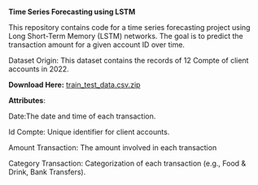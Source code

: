 **Time Series Forecasting using LSTM**

This repository contains code for a time series forecasting project using Long Short-Term Memory (LSTM) networks. The goal is to predict the transaction amount for a given account ID over time.

Dataset Origin: This dataset contains the records of 12 Compte of client accounts in 2022.

**Download Here:** [train_test_data.csv.zip](https://github.com/HindEL3/TransactionPrediction-LSTM/files/13648680/train_test_data.csv.zip)

**Attributes**:

Date:The date and time of each transaction.

Id Compte: Unique identifier for client accounts.

Amount Transaction: The amount involved in each transaction

Category Transaction: Categorization of each transaction (e.g., Food & Drink, Bank Transfers).


